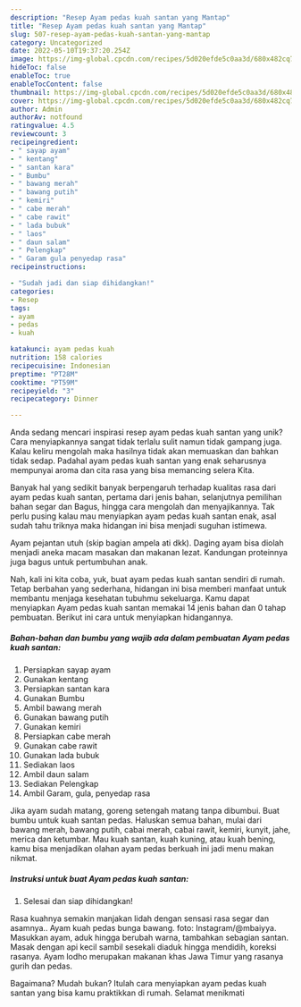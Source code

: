 ```yaml
---
description: "Resep Ayam pedas kuah santan yang Mantap"
title: "Resep Ayam pedas kuah santan yang Mantap"
slug: 507-resep-ayam-pedas-kuah-santan-yang-mantap
category: Uncategorized
date: 2022-05-10T19:37:20.254Z
image: https://img-global.cpcdn.com/recipes/5d020efde5c0aa3d/680x482cq70/ayam-pedas-kuah-santan-foto-resep-utama.jpg
hideToc: false
enableToc: true
enableTocContent: false
thumbnail: https://img-global.cpcdn.com/recipes/5d020efde5c0aa3d/680x482cq70/ayam-pedas-kuah-santan-foto-resep-utama.jpg
cover: https://img-global.cpcdn.com/recipes/5d020efde5c0aa3d/680x482cq70/ayam-pedas-kuah-santan-foto-resep-utama.jpg
author: Admin
authorAv: notfound
ratingvalue: 4.5
reviewcount: 3
recipeingredient:
- " sayap ayam"
- " kentang"
- " santan kara"
- " Bumbu"
- " bawang merah"
- " bawang putih"
- " kemiri"
- " cabe merah"
- " cabe rawit"
- " lada bubuk"
- " laos"
- " daun salam"
- " Pelengkap"
- " Garam gula penyedap rasa"
recipeinstructions:

- "Sudah jadi dan siap dihidangkan!"
categories:
- Resep
tags:
- ayam
- pedas
- kuah

katakunci: ayam pedas kuah 
nutrition: 158 calories
recipecuisine: Indonesian
preptime: "PT28M"
cooktime: "PT59M"
recipeyield: "3"
recipecategory: Dinner

---
```





Anda sedang mencari inspirasi resep ayam pedas kuah santan yang unik? Cara menyiapkannya sangat tidak terlalu sulit namun tidak gampang juga. Kalau keliru mengolah maka hasilnya tidak akan memuaskan dan bahkan tidak sedap. Padahal ayam pedas kuah santan yang enak seharusnya mempunyai aroma dan cita rasa yang bisa memancing selera Kita.





Banyak hal yang sedikit banyak berpengaruh terhadap kualitas rasa dari ayam pedas kuah santan, pertama dari jenis bahan, selanjutnya pemilihan bahan segar dan Bagus, hingga cara mengolah dan menyajikannya. Tak perlu pusing kalau mau menyiapkan ayam pedas kuah santan enak,      asal sudah tahu triknya maka hidangan ini bisa menjadi suguhan istimewa.














Ayam pejantan utuh (skip bagian ampela ati dkk). Daging ayam bisa diolah menjadi aneka macam masakan dan makanan lezat. Kandungan proteinnya juga bagus untuk pertumbuhan anak.






Nah, kali ini kita coba, yuk, buat ayam pedas kuah santan sendiri di rumah. Tetap berbahan yang sederhana, hidangan ini bisa memberi manfaat untuk membantu menjaga kesehatan tubuhmu sekeluarga. Kamu dapat menyiapkan Ayam pedas kuah santan memakai 14 jenis bahan dan 0 tahap pembuatan. Berikut ini cara untuk menyiapkan hidangannya.

<!--inarticleads1-->

##### Bahan-bahan dan bumbu yang wajib ada dalam pembuatan Ayam pedas kuah santan:

1. Persiapkan  sayap ayam
1. Gunakan  kentang
1. Persiapkan  santan kara
1. Gunakan  Bumbu
1. Ambil  bawang merah
1. Gunakan  bawang putih
1. Gunakan  kemiri
1. Persiapkan  cabe merah
1. Gunakan  cabe rawit
1. Gunakan  lada bubuk
1. Sediakan  laos
1. Ambil  daun salam
1. Sediakan  Pelengkap
1. Ambil  Garam, gula, penyedap rasa


Jika ayam sudah matang, goreng setengah matang tanpa dibumbui. Buat bumbu untuk kuah santan pedas. Haluskan semua bahan, mulai dari bawang merah, bawang putih, cabai merah, cabai rawit, kemiri, kunyit, jahe, merica dan ketumbar. Mau kuah santan, kuah kuning, atau kuah bening, kamu bisa menjadikan olahan ayam pedas berkuah ini jadi menu makan nikmat. 

<!--inarticleads2-->

##### Instruksi untuk buat Ayam pedas kuah santan:


1. Selesai dan siap dihidangkan!

Rasa kuahnya semakin manjakan lidah dengan sensasi rasa segar dan asamnya.. Ayam kuah pedas bunga bawang. foto: Instagram/@mbaiyya. Masukkan ayam, aduk hingga berubah warna, tambahkan sebagian santan. Masak dengan api kecil sambil sesekali diaduk hingga mendidih, koreksi rasanya. Ayam lodho merupakan makanan khas Jawa Timur yang rasanya gurih dan pedas. 

Bagaimana? Mudah bukan? Itulah cara menyiapkan ayam pedas kuah santan yang bisa kamu praktikkan di rumah. Selamat menikmati
